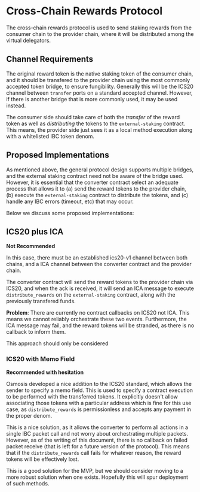 # Cross-Chain Rewards Protocol

The cross-chain rewards protocol is used to send staking rewards from the consumer chain
to the provider chain, where it will be distributed among the virtual delegators.

## Channel Requirements

The original reward token is the native staking token of the consumer chain,
and it should be transfered to the provider chain using the most commonly accepted
token bridge, to ensure fungibility. Generally this will be the ICS20 channel 
between `transfer` ports on a standard accepted channel. However, if there is
another bridge that is more commonly used, it may be used instead.

The consumer side should take care of both the _transfer_ of the reward token
as well as _distributing_ the tokens to the `external-staking` contract.
This means, the provider side just sees it as a local method execution
along with a whitelisted IBC token denom.

## Proposed Implementations

As mentioned above, the general protocol design supports multiple bridges,
and the external staking contract need not be aware of the bridge used.
However, it is essential that the converter contract select an adequate process
that allows it to (a) send the reward tokens to the provider chain, 
(b) execute the `external-staking` contract to distribute the tokens, and 
(c) handle any IBC errors (timeout, etc) that may occur.

Below we discuss some proposed implementations:

## ICS20 plus ICA

**Not Recommended**

In this case, there must be an established ics20-v1 channel between both chains,
and a ICA channel between the converter contract and the provider chain.

The converter contract will send the reward tokens to the provider chain via ICS20,
and when the ack is received, it will send an ICA message to execute `distribute_rewards`
on the `external-staking` contract, along with the previously transfered funds.

**Problem**: There are currently no contract callbacks on ICS20 not ICA. This means we cannot reliably
orchestrate these two events. Furthermore, the ICA message may fail, and the reward tokens will 
be stranded, as there is no callback to inform them.

This approach should only be considered 


### ICS20 with Memo Field

**Recommended with hesitation**

Osmosis developed a nice addition to the ICS20 standard, which allows the sender
to specify a memo field. This is used to specify a contract execution to be performed
with the transferred tokens. It explicitly doesn't allow associating those tokens
with a particular address which is fine for this use case, as `distribute_rewards`
is permissionless and accepts any payment in the proper denom.

This is a nice solution, as it allows the converter to perform all actions in a single
IBC packet call and not worry about orchestrating multiple packets. However, as of the
writing of this document, there is no callback on failed packet receive
(that is left for a future version of the protocol). This means that if the `distribute_rewards`
call fails for whatever reason, the reward tokens will be effectively lost.

This is a good solution for the MVP, but we should consider moving to a more robust
solution when one exists. Hopefully this will spur deployment of such methods.
